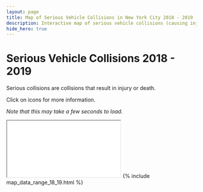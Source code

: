 ```yaml
---
layout: page
title: Map of Serious Vehicle Collisions in New York City 2018 - 2019
description: Interactive map of serious vehicle collisions (causing injuries or fatalities) in New York City (NYC) 2018 - 2019
hide_hero: true
---
```

# Serious Vehicle Collisions 2018 - 2019
Serious collisions are collisions that result in injury or death.

Click on icons for more information.

_Note that this may take a few seconds to load._
<iframe src="serious_map_18_19.html" title="Marker cluster map of serious collisions during 2018 and 2019 in New York City"></iframe>
{% include map_data_range_18_19.html %}
